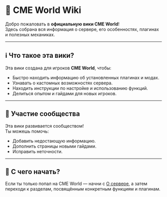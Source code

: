 # 📖 CME World Wiki

Добро пожаловать в **официальную вики CME World**!  
Здесь собрана вся информация о сервере, его особенностях, плагинах и полезных механиках.  

---

## ℹ️ Что такое эта вики?

Эта вики создана для игроков **CME World**, чтобы:

- Быстро находить информацию об установленных плагинах и модах.  
- Узнавать о кастомных возможностях сервера.  
- Находить инструкции по настройке и использованию функций.  
- Делиться опытом и гайдами для новых игроков.  

---

## 🤝 Участие сообщества

Эта вики развивается сообществом!  
Ты можешь помочь:  

- Добавить недостающую информацию.  
- Дополнить страницы новыми гайдами.  
- Исправить неточности.  

---

## 🚀 С чего начать?

Если ты только попал на CME World — начни с [О сервере](/), а затем переходи к разделам, посвящённым конкретным функциям и плагинам.  
